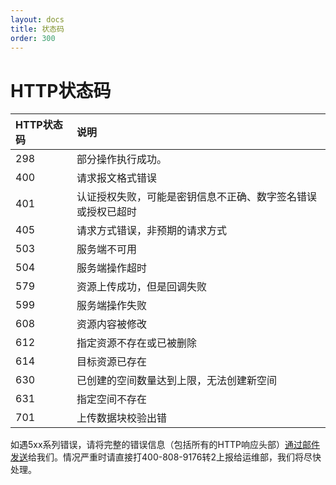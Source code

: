 ```yaml
---
layout: docs
title: 状态码
order: 300
---
```


<a id="codes"></a>
# HTTP状态码

HTTP状态码 | 说明
:--------- | :---------
298        | 部分操作执行成功。
400	       | 请求报文格式错误
401	       | 认证授权失败，可能是密钥信息不正确、数字签名错误或授权已超时
405	       | 请求方式错误，非预期的请求方式
503        | 服务端不可用
504        | 服务端操作超时
579	       | 资源上传成功，但是回调失败
599	       | 服务端操作失败
608	       | 资源内容被修改
612	       | 指定资源不存在或已被删除
614	       | 目标资源已存在
630	       | 已创建的空间数量达到上限，无法创建新空间
631	       | 指定空间不存在
701	       | 上传数据块校验出错

如遇5xx系列错误，请将完整的错误信息（包括所有的HTTP响应头部）[通过邮件发送](mailto:support@qiniu.com?subject=5xx错误日志)给我们。情况严重时请直接打400-808-9176转2上报给运维部，我们将尽快处理。  
